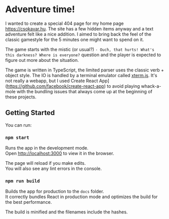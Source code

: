 # Adventure time!
I wanted to create a special 404 page for my home page https://csokavar.hu. The site has a few hidden items anyway and a text adventure
felt like a nice addition. I aimed to bring back the feel of the classic gamestyle for the 5 minutes one might want to spend on it.

The game starts with the mistic (or usual?) `- Ouch, that hurts! What's this darkness? Where is everyone?` question and the player is expected to figure out more about the situation.

The game is written in TypeScript, the limited parser uses the classic verb + object style. The IO is handled by a terminal emulator called [xterm.js](https://xtermjs.org/). It's not really a webapp, but I used Create React App](https://github.com/facebook/create-react-app) to avoid playing whack-a-mole with the bundling issues that always come up at the beginning of these projects.

## Getting Started
You can run:

### `npm start`

Runs the app in the development mode.\
Open [http://localhost:3000](http://localhost:3000) to view it in the browser.

The page will reload if you make edits.\
You will also see any lint errors in the console.

### `npm run build`

Builds the app for production to the `docs` folder.\
It correctly bundles React in production mode and optimizes the build for the best performance.

The build is minified and the filenames include the hashes.
